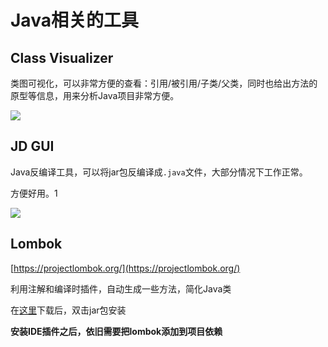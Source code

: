 # Java相关的工具

## Class Visualizer

类图可视化，可以非常方便的查看：引用/被引用/子类/父类，同时也给出方法的原型等信息，用来分析Java项目非常方便。

![](https://res.cloudinary.com/digf90pwi/image/upload/v1501751914/20170803171649_nipydk.png)

## JD GUI

Java反编译工具，可以将jar包反编译成`.java`文件，大部分情况下工作正常。

方便好用。1

![](https://res.cloudinary.com/digf90pwi/image/upload/v1501752131/20170803172157_mqoulb.png)

## Lombok

[https://projectlombok.org/](https://projectlombok.org/)

利用注解和编译时插件，自动生成一些方法，简化Java类

在[这里](https://projectlombok.org/download)下载后，双击jar包安装

**安装IDE插件之后，依旧需要把lombok添加到项目依赖**